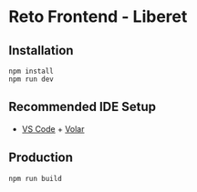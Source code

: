 # Reto Frontend - Liberet

## Installation
```
npm install
npm run dev
```
## Recommended IDE Setup
- [VS Code](https://code.visualstudio.com/) + [Volar](https://marketplace.visualstudio.com/items?itemName=Vue.volar)

## Production
```
npm run build
```
